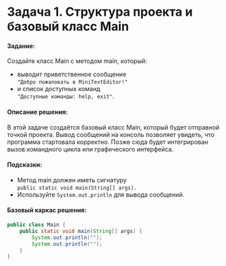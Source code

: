 

# Задача 1. Структура проекта и базовый класс Main
#### Задание:
Создайте класс Main с методом main, который:
- выводит приветственное сообщение <br>`"Добро пожаловать в MiniTextEditor!"`
- и список доступных команд <br>`"Доступные команды: help, exit"`.

#### Описание решения:

В этой задаче создаётся базовый класс Main, который будет отправной точкой проекта. Вывод сообщений на консоль позволяет увидеть, что программа стартовала корректно. Позже сюда будет интегрирован вызов командного цикла или графического интерфейса.



####  Подсказки:

- Метод main должен иметь сигнатуру <br> `public static void main(String[] args).`
- Используйте `System.out.println` для вывода сообщений.

####  Базовый каркас решения:

```java
public class Main {
    public static void main(String[] args) {
        System.out.println("");
        System.out.println("");
    }
}
```





